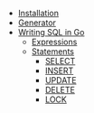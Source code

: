 
* [Installation](https://github.com/go-jet/jet/wiki/Installation)
* [Generator](https://github.com/go-jet/jet/wiki/Generator)
* [Writing SQL in Go]() 
    * [Expressions](https://github.com/go-jet/jet/wiki/Expressions)
    * [Statements]()
        * [SELECT]()
        * [INSERT]()
        * [UPDATE]()
        * [DELETE]()
        * [LOCK]()